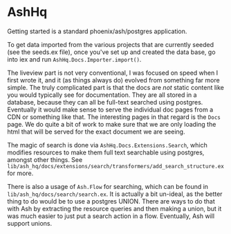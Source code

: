 # AshHq

Getting started is a standard phoenix/ash/postgres application.

To get data imported from the various projects that are currently seeded (see the seeds.ex file), once you've set up and created the data base, go into iex and run `AshHq.Docs.Importer.import()`.

The liveview part is not very conventional, I was focused on speed when I first wrote it, and it (as things always do) evolved from something far more simple. The truly complicated part is that the docs are *not* static content like you would typically see for documentation. They are all stored in a database, because they can all be full-text searched using postgres. Eventually it would make sense to serve the individual doc pages from a CDN or something like that. The interesting pages in that regard is the `Docs` page. We do quite a bit of work to make sure that we are only loading the html that will be served for the exact document we are seeing.

The magic of search is done via `AshHq.Docs.Extensions.Search`, which modifies resources to make them full text searchable using postgres, amongst other things. See `lib/ash_hq/docs/extensions/search/transformers/add_search_structure.ex` for more.

There is also a usage of `Ash.Flow` for searching, which can be found in `lib/ash_hq/docs/search/search.ex`. It is actually a bit un-ideal, as the better thing to do would be to use a postgres UNION. There are ways to do that with Ash by extracting the resource queries and then making a union, but it was much easier to just put a search action in a flow. Eventually, Ash will support unions.

